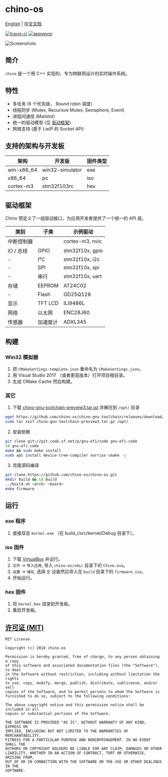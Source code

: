 chino-os
===
[English](README.md) | [中文文档](README-zh.md)

[![travis-ci](https://travis-ci.org/chino-os/chino-os.svg?branch=master)](https://travis-ci.org/chino-os/chino-os) [![appveyor](https://ci.appveyor.com/api/projects/status/ff0xqvr439d0780v?svg=true)](https://ci.appveyor.com/project/sunnycase/chino-os)

![Screenshots](screenshots/2.png)

## 简介

`chino` 是一个用 C++ 实现的、专为物联网设计的实时操作系统。

## 特性

- 多任务 (6 个优先级， Round robin 调度)
- 线程同步 (Mutex, Recurisve Mutex, Semaphore, Event)
- 进程间通信 (Mailslot)
- 统一的驱动模型 (见 [驱动框架](#驱动框架))
- 网络支持 (基于 LwIP 的 Socket API)

## 支持的架构与开发板

架构          | 开发板           | 固件类型 |
------------- | ----------------|----------------
win-x86_64    | win32-simulator | exe           |
x86_64		  | pc			    | iso           |
cortex-m3	  | stm32f103rc     | hex           |

## 驱动框架

Chino 预定义了一组驱动接口，为应用开发者提供了一个统一的 API 层。

| 类别          | 子类            | 示例驱动         |
| ------------- | --------------- | -----------------
| 中断控制器     |                 | cortex-m3, nvic |
| IO / 总线     | GPIO            | stm32f10x, gpio |
| -             | I²C             | stm32f10x, i2c  |
| -             | SPI             | stm32f10x, spi  |
| -             | 串行            | stm32f10x, uart |
| 存储          | EEPROM          | AT24C02         |
| -             | Flash           | GD25Q128        |
| 显示          | TFT LCD         | ILI9486L        |
| 网络          | 以太网           | ENC28J60        |
| 传感器        | 加速度计         | ADXL345          |

## 构建

### Win32 模拟器

1. 把 `CMakeSettings-template.json` 重命名为 `CMakeSettings.json`。
2. 用 Visual Studio 2017 （或者更高版本）打开项目根目录。
3. 生成 CMake Cache 然后构建。

### 其它

1. 下载 [chino-gnu-toolchain-preview3.tar.gz](https://github.com/chino-os/chino-gnu-toolchain/releases/download/preview3/chino-gnu-toolchain-preview3.tar.gz) 并解压到 `/opt/` 目录
```bash
wget https://github.com/chino-os/chino-gnu-toolchain/releases/download/preview3/chino-gnu-toolchain-preview3.tar.gz
sudo tar xvzf chino-gnu-toolchain-preview3.tar.gz /opt/
```
2. 安装依赖
```bash
git clone git://git.code.sf.net/p/gnu-efi/code gnu-efi-code
cd gnu-efi-code
make && sudo make install
sudo apt install device-tree-compiler xorriso cmake -y
```
3. 克隆源码编译
```bash
git clone https://github.com/chino-os/chino-os.git
mkdir build && cd build
../build.sh <arch> <board>
make firmware
```

## 运行

### exe 程序
1. 直接双击 `kernel.exe` （在 build_i/src/kernel/Debug 目录下）。

### iso 固件
1. 下载 [VirtualBox](https://www.virtualbox.org/wiki/Downloads) 并运行。
2. `文件` -> `导入应用`, 导入 `chino-os/vms/` 目录下的 `Chino.ova`。
3. `设置` -> `储存`, 选择 `空` 设备然后导入在 `build` 目录下的 `firmware.iso`。
4. 开始运行。

### hex 固件
1. 将 `kernel.hex` 烧录到开发板。
2. 重启开发板。

## [许可证 (MIT)](https://raw.githubusercontent.com/chino-os/chino-os/master/LICENSE)

	MIT License

	Copyright (c) 2018 chino-os

	Permission is hereby granted, free of charge, to any person obtaining a copy
	of this software and associated documentation files (the "Software"), to deal
	in the Software without restriction, including without limitation the rights
	to use, copy, modify, merge, publish, distribute, sublicense, and/or sell
	copies of the Software, and to permit persons to whom the Software is
	furnished to do so, subject to the following conditions:

	The above copyright notice and this permission notice shall be included in all
	copies or substantial portions of the Software.

	THE SOFTWARE IS PROVIDED "AS IS", WITHOUT WARRANTY OF ANY KIND, EXPRESS OR
	IMPLIED, INCLUDING BUT NOT LIMITED TO THE WARRANTIES OF MERCHANTABILITY,
	FITNESS FOR A PARTICULAR PURPOSE AND NONINFRINGEMENT. IN NO EVENT SHALL THE
	AUTHORS OR COPYRIGHT HOLDERS BE LIABLE FOR ANY CLAIM, DAMAGES OR OTHER
	LIABILITY, WHETHER IN AN ACTION OF CONTRACT, TORT OR OTHERWISE, ARISING FROM,
	OUT OF OR IN CONNECTION WITH THE SOFTWARE OR THE USE OR OTHER DEALINGS IN THE
	SOFTWARE.


